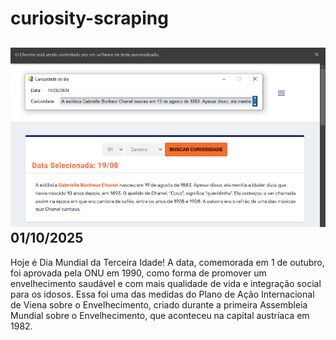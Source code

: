 # curiosity-scraping
![Budget](./execucao.png)
01/10/2025
-
Hoje é Dia Mundial da Terceira Idade! A data, comemorada em 1 de outubro, foi aprovada pela ONU em 1990, como forma de promover um envelhecimento saudável e com mais qualidade de vida e integração social para os idosos. Essa foi uma das medidas do Plano de Ação Internacional de Viena sobre o Envelhecimento, criado durante a primeira Assembleia Mundial sobre o Envelhecimento, que aconteceu na capital austríaca em 1982.

